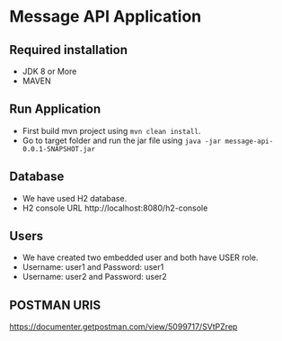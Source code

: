 
# Message API Application

## Required installation
- JDK 8 or More
- MAVEN

## Run Application
- First build mvn project using  `mvn clean install`. 
- Go to target folder and run the jar file using `java -jar message-api-0.0.1-SNAPSHOT.jar`

## Database
- We have used H2 database. 
- H2 console URL http://localhost:8080/h2-console

## Users
- We have created two embedded user and both have USER role.
- Username: user1 and Password: user1
- Username: user2 and Password: user2

## POSTMAN URIS
https://documenter.getpostman.com/view/5099717/SVtPZrep
